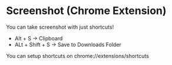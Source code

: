 # Screenshot (Chrome Extension)

You can take screenshot with just shortcuts!

- Alt + S → Clipboard
- ALt + Shift + S → Save to Downloads Folder

You can setup shortcuts on chrome://extensions/shortcuts
